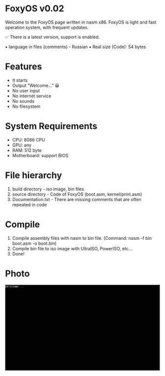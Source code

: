 # FoxyOS v0.02
Welcome to the FoxyOS page written in nasm x86. FoxyOS is light and fast operation system, with frequent updates.

✅ There is a latest version, support is enabled.

▪ language in files (comments) - Russian
▪ Real size (Code): 54 bytes

# Features
- It starts
- Output "Welcome..." 😀
- No user input
- No internet service
- No sounds
- No filesystem

# System Requirements
- CPU: 8086 CPU
- GPU: any
- RAM: 512 byte
- Motherboard: support BIOS

# File hierarchy
1. build directory - iso image, bin files
2. source directory - Code of FoxyOS (boot.asm, kernel/print.asm)
3. Documentation.txt - There are missing comments that are often repeated in code

# Compile
1. Compile assembly files with nasm to bin file. (Command: nasm -f bin boot.asm -o boot.bin)
2. Compile bin file to iso image with UltraISO, PowerISO, etc...
3. Done!

# Photo
<img src="Screenshot.PNG" alt="" title="FoxyOS">
